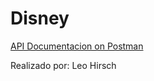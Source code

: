# Disney

[API Documentacion on Postman](https://documenter.getpostman.com/view/19254928/UzXNVdcC)

Realizado por: Leo Hirsch
